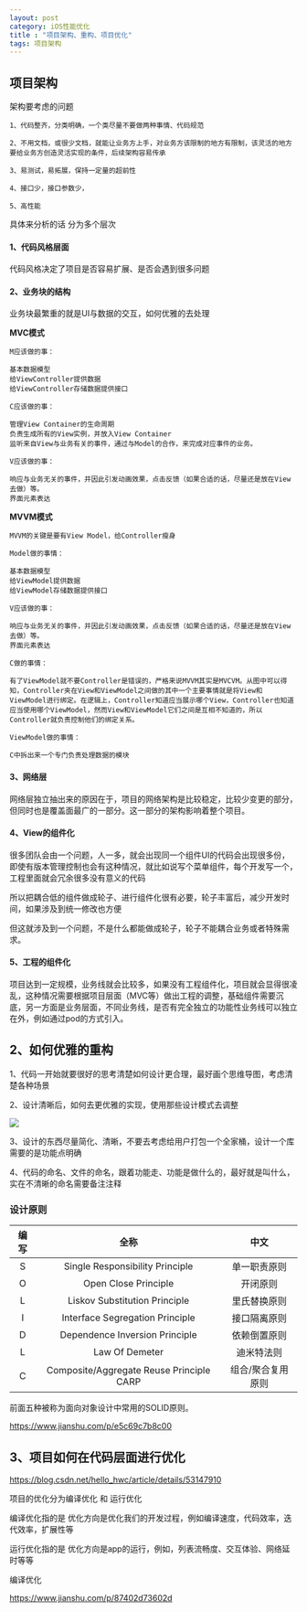 ```yaml
---
layout: post
category: iOS性能优化
title : "项目架构、重构、项目优化"
tags: 项目架构
---
```




## 项目架构

架构要考虑的问题

```
1、代码整齐，分类明确，一个类尽量不要做两种事情、代码规范

2、不用文档，或很少文档，就能让业务方上手，对业务方该限制的地方有限制，该灵活的地方要给业务方创造灵活实现的条件，后续架构容易传承

3、易测试，易拓展，保持一定量的超前性

4、接口少，接口参数少，

5、高性能
```



具体来分析的话 分为多个层次

#### 1、代码风格层面

代码风格决定了项目是否容易扩展、是否会遇到很多问题

#### 2、业务块的结构

业务块最繁重的就是UI与数据的交互，如何优雅的去处理

**MVC模式**

```
M应该做的事：

基本数据模型
给ViewController提供数据
给ViewController存储数据提供接口

C应该做的事：

管理View Container的生命周期
负责生成所有的View实例，并放入View Container
监听来自View与业务有关的事件，通过与Model的合作，来完成对应事件的业务。

V应该做的事：

响应与业务无关的事件，并因此引发动画效果，点击反馈（如果合适的话，尽量还是放在View去做）等。
界面元素表达
```

**MVVM模式**

```
MVVM的关键是要有View Model，给Controller瘦身

Model做的事情：

基本数据模型
给ViewModel提供数据
给ViewModel存储数据提供接口

V应该做的事：

响应与业务无关的事件，并因此引发动画效果，点击反馈（如果合适的话，尽量还是放在View去做）等。
界面元素表达

C做的事情：

有了ViewModel就不要Controller是错误的，严格来说MVVM其实是MVCVM。从图中可以得知，Controller夹在View和ViewModel之间做的其中一个主要事情就是将View和ViewModel进行绑定。在逻辑上，Controller知道应当展示哪个View，Controller也知道应当使用哪个ViewModel，然而View和ViewModel它们之间是互相不知道的，所以Controller就负责控制他们的绑定关系。

ViewModel做的事情：

C中拆出来一个专门负责处理数据的模块

```



#### 3、网络层

网络层独立抽出来的原因在于，项目的网络架构是比较稳定，比较少变更的部分，但同时也是覆盖面最广的一部分。这一部分的架构影响着整个项目。





#### 4、View的组件化

很多团队会由一个问题，人一多，就会出现同一个组件UI的代码会出现很多份，即使有版本管理控制也会有这种情况，就比如说写个菜单组件，每个开发写一个，工程里面就会冗余很多没有意义的代码

所以把耦合低的组件做成轮子、进行组件化很有必要，轮子丰富后，减少开发时间，如果涉及到统一修改也方便

但这就涉及到一个问题，不是什么都能做成轮子，轮子不能耦合业务或者特殊需求。



#### 5、工程的组件化

项目达到一定规模，业务线就会比较多，如果没有工程组件化，项目就会显得很凌乱，这种情况需要根据项目层面（MVC等）做出工程的调整，基础组件需要沉底，另一方面是业务层面，不同业务线，是否有完全独立的功能性业务线可以独立在外，例如通过pod的方式引入。







## 2、如何优雅的重构



1、代码一开始就要很好的思考清楚如何设计更合理，最好画个思维导图，考虑清楚各种场景

2、设计清晰后，如何去更优雅的实现，使用那些设计模式去调整

![](https://upload-images.jianshu.io/upload_images/301129-2c27c621a8eb8d05.png)

3、设计的东西尽量简化、清晰，不要去考虑给用户打包一个全家桶，设计一个库需要的是功能点明确



4、代码的命名、文件的命名，跟着功能走、功能是做什么的，最好就是叫什么，实在不清晰的命名需要备注注释



### 设计原则

| 编写 |                   全称                   |       中文        |
| :--: | :--------------------------------------: | :---------------: |
|  S   |     Single Responsibility Principle      |   单一职责原则    |
|  O   |           Open Close Principle           |     开闭原则      |
|  L   |      Liskov Substitution Principle       |   里氏替换原则    |
|  I   |     Interface Segregation Principle      |   接口隔离原则    |
|  D   |      Dependence Inversion Principle      |   依赖倒置原则    |
|  L   |              Law Of Demeter              |    迪米特法则     |
|  C   | Composite/Aggregate Reuse Principle CARP | 组合/聚合复用原则 |

前面五种被称为面向对象设计中常用的SOLID原则。



https://www.jianshu.com/p/e5c69c7b8c00



## 3、项目如何在代码层面进行优化







https://blog.csdn.net/hello_hwc/article/details/53147910

























项目的优化分为编译优化 和 运行优化

编译优化指的是 优化方向是优化我们的开发过程，例如编译速度，代码效率，迭代效率，扩展性等

运行优化指的是 优化方向是app的运行，例如，列表流畅度、交互体验、网络延时等等

编译优化

https://www.jianshu.com/p/87402d73602d
